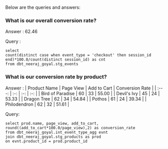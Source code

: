 Below are the queries and answers:


### What is our overall conversion rate?
Answer : 62.46

Query : 

    select 
    count(distinct case when event_type = 'checkout' then session_id end)*100.0/count(distinct session_id) as cnt
    from dbt_neeraj_goyal.stg_events

### What is our conversion rate by product?
Answer : 
| Product Name | Page View  | Add to Cart  | Conversion Rate |
| :---:   | :-: | :-: | :-: |
| Bird of Paradise | 60 | 33 | 55.00 |
| Devil's Ivy | 45 | 24 | 53.33 |
| Dragon Tree | 62 | 34 | 54.84 |
| Pothos | 61 | 24 | 39.34 |
| Philodendron | 62 | 32 | 51.61 |


Query: 

    select prod.name, page_view, add_to_cart, 
    round((add_to_cart*100.0/page_view),2) as conversion_rate  
    from dbt_neeraj_goyal.int_event_type_agg evnt 
    join dbt_neeraj_goyal.stg_products as prod
    on evnt.product_id = prod.product_id